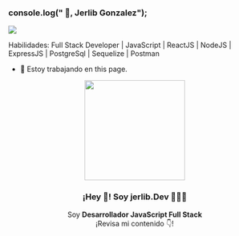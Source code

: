 ### console.log(" 👋, Jerlib Gonzalez");
![](https://arturssmirnovs.github.io/github-profile-readme-generator/images/)



Habilidades: Full Stack Developer | JavaScript | ReactJS | NodeJS | ExpressJS | PostgreSql | Sequelize | Postman

- 🔭 Estoy trabajando en this page. 
<p align="center" width="300">
   <img align="center" width="200" src="https://user-images.githubusercontent.com/1561955/106762302-fda9de00-6635-11eb-99be-3ef744e60c0e.png" />
   <h3 align="center">¡Hey 👋! Soy jerlib.Dev 👨🏻‍💻</h3>
</p>

<p align="center">Soy <strong>Desarrollador JavaScript Full Stack</strong> <br />¡Revisa mi contenido 👇!</p>
<p align="center">
